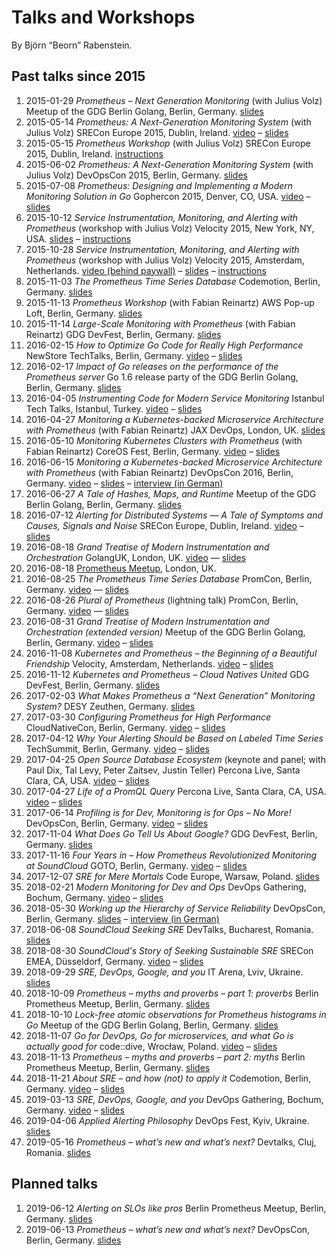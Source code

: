 # Talks and Workshops

By Björn “Beorn” Rabenstein.

## Past talks since 2015

1. 2015-01-29 _Prometheus – Next Generation Monitoring_ (with Julius Volz)
   Meetup of the GDG Berlin Golang, Berlin,
   Germany. [slides](https://docs.google.com/presentation/d/1Qhmkwed6jFOGYT0Puen9raJKvbqE5TdB7P0wen6idHM/edit?usp=sharing)
1. 2015-05-14 _Prometheus: A Next-Generation Monitoring System_ (with Julius
   Volz) SRECon Europe 2015, Dublin,
   Ireland. [video](https://www.usenix.org/conference/srecon15europe/program/presentation/rabenstein)
   –
   [slides](https://docs.google.com/presentation/d/1a4jCFoo6qfw0dy0ZTgomsDT978h2uwTJu4ZxtxD3NOw/edit?usp=sharing)
1. 2015-05-15 _Prometheus Workshop_ (with Julius Volz) SRECon Europe 2015,
   Dublin, Ireland. [instructions](https://goo.gl/AdnkCw)
1. 2015-06-02 _Prometheus: A Next-Generation Monitoring System_ (with Julius
   Volz) DevOpsCon 2015, Berlin,
   Germany. [slides](https://docs.google.com/presentation/d/1_gK4sTLiatDDCcef-yxyYu-_AJubCpRAnW-JowyW2Ac/edit?usp=sharing)
1. 2015-07-08 _Prometheus: Designing and Implementing a Modern Monitoring
   Solution in Go_ Gophercon 2015, Denver, CO,
   USA. [video](https://www.youtube.com/watch?v=1V7eJ0jN8-E) –
   [slides](https://docs.google.com/presentation/d/1a9Cdh1a_sXTPpvpxZ6VecYbhkTecm2w6L8RTd--jvWU/edit?usp=sharing)
1. 2015-10-12 _Service Instrumentation, Monitoring, and Alerting with
   Prometheus_ (workshop with Julius Volz) Velocity 2015, New York, NY,
   USA. [slides](https://docs.google.com/presentation/d/1NtE1ILYNkpWUaVxbeW9Kil3yMhjblkSnwDPXjnLq9Aw/edit?usp=sharing)
   – [instructions](https://github.com/juliusv/prometheus_workshop)
1. 2015-10-28 _Service Instrumentation, Monitoring, and Alerting with
   Prometheus_ (workshop with Julius Volz) Velocity 2015, Amsterdam,
   Netherlands. [video (behind paywall)](https://player.oreilly.com/videos/9781491928042)
   –
   [slides](https://docs.google.com/presentation/d/1NtE1ILYNkpWUaVxbeW9Kil3yMhjblkSnwDPXjnLq9Aw/edit?usp=sharing)
   – [instructions](https://github.com/juliusv/prometheus_workshop)
1. 2015-11-03 _The Prometheus Time Series Database_ Codemotion, Berlin,
   Germany. [slides](https://docs.google.com/presentation/d/1orKYrHEld9U81eT8p7VXaIJCvVX_2TbWt4neXeWFgU0/edit?usp=sharing)
1. 2015-11-13 _Prometheus Workshop_ (with Fabian Reinartz) AWS Pop-up Loft,
   Berlin, Germany. [slides](https://docs.google.com/presentation/d/1K9Q1QMV7X38O6a0JgXOB41skKet3Fw_-p9BcUBtG0Pc/edit?usp=sharing)
1. 2015-11-14 _Large-Scale Monitoring with Prometheus_ (with Fabian Reinartz)
   GDG DevFest, Berlin,
   Germany. [slides](https://docs.google.com/presentation/d/1Hkvi-nJXOmk9L377ZW8c_-QaxwbX43iXFe5VaOPP5sc/edit?usp=sharing)
1. 2016-02-15 _How to Optimize Go Code for Really High Performance_ NewStore
   TechTalks, Berlin,
   Germany. [video](https://www.youtube.com/watch?v=ZuQcbqYK0BY) –
   [slides](https://docs.google.com/presentation/d/1w1Wl7pchTIOruVGaTk80qOw-V7FgTU8uvDZRRuT5HFc/edit?usp=sharing)
1. 2016-02-17 _Impact of Go releases on the performance of the Prometheus
   server_ Go 1.6 release party of the GDG Berlin Golang, Berlin,
   Germany. [slides](https://docs.google.com/presentation/d/1t92LhhdcHEfeW-AVnFJ75sNH6F0N7Vua3lhAEscEKwE/edit?usp=sharing)
1. 2016-04-05 _Instrumenting Code for Modern Service Monitoring_ Istanbul Tech
   Talks, Istanbul, Turkey. [video](https://www.youtube.com/watch?v=ChXbplvyTqk) – [slides](https://docs.google.com/presentation/d/1fJWtrhqmPNN3ur2yN08sbmVF23VeKh_y6HKCArmRGxY/edit?usp=sharing)
1. 2016-04-27 _Monitoring a Kubernetes-backed Microservice Architecture with
   Prometheus_ (with Fabian Reinartz) JAX DevOps, London,
   UK. [slides](https://docs.google.com/presentation/d/12kdCqW0w1uNE81BXV79LTlWyBhuCzbi9yHr1zS8RUi4/edit?usp=sharing)
1. 2016-05-10 _Monitoring Kubernetes Clusters with Prometheus_ (with Fabian
   Reinartz) CoreOS Fest, Berlin,
   Germany. [video](https://www.youtube.com/watch?v=8bIxBtJQBzQ) – [slides](https://docs.google.com/presentation/d/1UgwbdB-cDqxBmjVQj4sSVQ5rNCL-M-F0l7Uy-hiy00Q/edit?usp=sharing)
1. 2016-06-15 _Monitoring a Kubernetes-backed Microservice Architecture with
   Prometheus_ (with Fabian Reinartz) DevOpsCon 2016, Berlin,
   Germany. [video](https://www.youtube.com/watch?v=HnN_HEwo3VY) – [slides](https://docs.google.com/presentation/d/1D-enDvx66pV0uHP2_5ey5-XSu9mZqVym3MukHz-Q8J8/edit?usp=sharing) – [interview (in German)](https://jaxenter.de/microservices-interview-soundcloud-43191)
1. 2016-06-27 _A Tale of Hashes, Maps, and Runtime_ Meetup of the GDG Berlin
   Golang, Berlin,
   Germany. [slides](https://docs.google.com/presentation/d/18dO-WJr_Qns-dAa6fqBhkCJV49s9MaflNWUPpeXAfDc/edit?usp=sharing)
1. 2016-07-12 _Alerting for Distributed Systems — A Tale of Symptoms and
   Causes, Signals and Noise_ SRECon Europe, Dublin,
   Ireland. [video](https://www.usenix.org/conference/srecon16europe/program/presentation/rabenstein) – [slides](https://docs.google.com/presentation/d/1l7YFQ_Cn21ex-xO6PvcyzfaeN7OoayonBRt3-u_17so/edit?usp=sharing)
1. 2016-08-18 _Grand Treatise of Modern Instrumentation and Orchestration_
   GolangUK, London, UK. [video](https://www.youtube.com/watch?v=HkEZ1LJ7kzQ&list=PLDWZ5uzn69eyh791ZTkEA9OaTxVpGY8_g) — [slides](https://docs.google.com/presentation/d/16VlcUg9vtAWmWQm9_4-b848jqqzPNKBLNMrW7Sc10Tg/edit?usp=sharing)
1. 2016-08-18 [Prometheus Meetup](http://www.meetup.com/Prometheus-London/events/232832512/), London, UK.
1. 2016-08-25 _The Prometheus Time Series Database_ PromCon, Berlin,
   Germany. [video](https://www.youtube.com/watch?v=HbnGSNEjhUc) — [slides](https://docs.google.com/presentation/d/1wWypnHI-GIZPO7xkk3ibEoG3gH1M_lUmCWIckxgajt0/edit?usp=sharing)
1. 2016-08-26 _Plural of Prometheus_ (lightning talk) PromCon, Berlin,
   Germany. [video](https://www.youtube.com/watch?v=B_CDeYrqxjQ) — [slides](https://docs.google.com/presentation/d/1D7BogOIa76-DgQMoyxpuPEgC3ojPdSnbu8K_cSPMjQo/edit?usp=sharing)
1. 2016-08-31 _Grand Treatise of Modern Instrumentation and Orchestration
   (extended version)_ Meetup of the GDG Berlin Golang, Berlin,
   Germany. [video](https://youtu.be/OwObdHKN-W0?t=5441) – [slides](https://docs.google.com/presentation/d/16VlcUg9vtAWmWQm9_4-b848jqqzPNKBLNMrW7Sc10Tg/edit?usp=sharing)
1. 2016-11-08 _Kubernetes and Prometheus – the Beginning of a Beautiful
   Friendship_ Velocity, Amsterdam, Netherlands. [video](https://www.oreilly.com/learning/kubernetes-and-prometheus-the-beginning-of-a-beautiful-friendship) – [slides](https://docs.google.com/presentation/d/19A6-qAyZXtArHklsYgF4dwBSV1gq7rYER5CxPrf8bXs/edit?usp=sharing)
1. 2016-11-12 _Kubernetes and Prometheus – Cloud Natives United_ GDG DevFest, Berlin, Germany. [slides](https://docs.google.com/presentation/d/1isjJ41sDJzEBbFCtFlWoqmHWx-YI3sxqb4CGQ3Tjy4Q/edit?usp=sharing)
1. 2017-02-03 _What Makes Prometheus a “Next Generation” Monitoring System?_ DESY Zeuthen, Germany. [slides](https://docs.google.com/presentation/d/1f2PNUi3vZnP_LiOAqzqWy0SSgC5xGgIHm9OB_Qsr1qE/edit?usp=sharing)
1. 2017-03-30 _Configuring Prometheus for High Performance_ CloudNativeCon, Berlin, Germany. [video](https://www.youtube.com/watch?v=hPC60ldCGm8) – [slides](https://docs.google.com/presentation/d/1AUgFJ_vadaO32pHOIId137eScJ5kmN3YFIhs9KwipCg/edit?usp=sharing)
1. 2017-04-12 _Why Your Alerting Should be Based on Labeled Time Series_ TechSummit, Berlin, Germany. [video](https://youtu.be/-oupSWjLmRc) – [slides](https://docs.google.com/presentation/d/1n9YwvRWPGBgIqHfmBKlJBw0hgCiiS187_aukKKpGbUA/edit?usp=sharing)
1. 2017-04-25 _Open Source Database Ecosystem_ (keynote and panel; with Paul Dix, Tal Levy, Peter Zaitsev, Justin Teller) Percona Live, Santa Clara, CA, USA. [video](https://youtu.be/7-vlmsWtGHc?t=1119) – [slides](https://docs.google.com/presentation/d/1wLw-6I7JPsbk_fJe6llsBgOyjknu29q9k4L-qldzcRY/edit?usp=sharing)
1. 2017-04-27 _Life of a PromQL Query_ Percona Live, Santa Clara, CA, USA. [video](https://www.youtube.com/watch?v=evPYwNzoltU) – [slides](https://docs.google.com/presentation/d/1fbgFkT6Zpe35vRF1Otnsur0DNOfyBujT_qWGDsWNWa4/edit?usp=sharing)
1. 2017-06-14 _Profiling is for Dev, Monitoring is for Ops – No More!_ DevOpsCon, Berlin, Germany. [video](https://www.youtube.com/watch?v=JcOfGQPSW6E) – [slides](https://docs.google.com/presentation/d/1HXpKro_vLLLmzjV48hktBoMBCudtjkUzAI5kFAhpCxo/edit?usp=sharing)
1. 2017-11-04 _What Does Go Tell Us About Google?_ GDG DevFest, Berlin, Germany. [slides](https://docs.google.com/presentation/d/1LYH4epujIfOIkiyS7AA2EzSY9tNeDcGdiAOfVKH-qRo/edit?usp=sharing)
1. 2017-11-16 _Four Years in – How Prometheus Revolutionized Monitoring at SoundCloud_ GOTO, Berlin, Germany. [video](https://www.youtube.com/watch?v=hhZrOHKIxLw) – [slides](https://docs.google.com/presentation/d/1hXnLK7hLi88c-uISpZAYDvhcynq9WEVJxWOBZTnLe5g/edit?usp=sharing)
1. 2017-12-07 _SRE for Mere Mortals_ Code Europe, Warsaw, Poland. [slides](https://docs.google.com/presentation/d/1tSCxZsnXsuYnG7yvunpKZDS7epjWSBEe16iU3ElMu6k/edit?usp=sharing)
1. 2018-02-21 _Modern Monitoring for Dev and Ops_ DevOps Gathering, Bochum, Germany. [video](https://www.youtube.com/watch?v=wHa_jb4NcuA) – [slides](https://docs.google.com/presentation/d/1zncbrCQRyqFmc0rNfJwc9jfLd0jaApvEUMD-JBC3lEY/edit?usp=sharing)
1. 2018-05-30 _Working up the Hierarchy of Service Reliability_ DevOpsCon, Berlin, Germany. [slides](https://docs.google.com/presentation/d/1AN343D8CJoZDY6tzNfqVz_JT7Hl0Nl5B9m2mKXRMN7Q/edit?usp=sharing) – [interview (in German)](https://jaxenter.de/site-reliability-engineering-interview-78032)
1. 2018-06-08 _SoundCloud Seeking SRE_ DevTalks, Bucharest, Romania. [slides](https://docs.google.com/presentation/d/1Zsv1WPBh0Wd-4A3LzpXNftQISEoiL73WR6WoL1JZLcI/edit?usp=sharing)
1. 2018-08-30 _SoundCloud's Story of Seeking Sustainable SRE_ SRECon EMEA, Düsseldorf, Germany. [video](https://www.usenix.org/conference/srecon18europe/presentation/rabenstein) – [slides](https://docs.google.com/presentation/d/1F4_OSkmMc5qdhNlzKZzWHH41adH14xo6jD0RcLHm8as/edit?usp=sharing)
1. 2018-09-29 _SRE, DevOps, Google, and you_ IT Arena, Lviv, Ukraine. [slides](https://docs.google.com/presentation/d/1g6zYQ3GU20c0YqzN5TTSzPSM3ysBYUKR5lXitvZY9SA/edit?usp=sharing)
1. 2018-10-09 _Prometheus – myths and proverbs – part 1: proverbs_ Berlin Prometheus Meetup, Berlin, Germany. [slides](https://docs.google.com/presentation/d/132VaYPCf8-nGC7tdGoVLgj_ZhxkK29sMnC4mZG5bQj0/edit?usp=sharing)
1. 2018-10-10 _Lock-free atomic observations for Prometheus histograms in Go_ Meetup of the GDG Berlin Golang, Berlin, Germany. [slides](https://docs.google.com/presentation/d/1rIkb2srr0pah4FuT9AcjqIkUlz1Mh89vkPpTF-S4y2s/edit?usp=sharing)
1. 2018-11-07 _Go for DevOps, Go for microservices, and what Go is actually good for_ code::dive, Wrocław, Poland. [video](https://www.youtube.com/watch?v=mUfiZ4f9-uw) – [slides](https://docs.google.com/presentation/d/1BVakvlMObxIEd0186JTiLDTbMHoVyFXnM6_XW6Y3Ed8/edit?usp=sharing)
1. 2018-11-13 _Prometheus – myths and proverbs – part 2: myths_ Berlin Prometheus Meetup, Berlin, Germany. [slides](https://docs.google.com/presentation/d/1cpM-BM7Le6Ggq6tYtyAzhYUoxW4-QE2HnVURiirfEBg/edit?usp=sharing)
1. 2018-11-21 _About SRE – and how (not) to apply it_ Codemotion, Berlin, Germany. [video](https://www.youtube.com/watch?v=vF6ajM3P_wM) – [slides](https://docs.google.com/presentation/d/12NYJw3cLJaGnr87c4z3zO8XAxqteiXOtCqS8QyGr1Mc/edit?usp=sharing)
1. 2019-03-13 _SRE, DevOps, Google, and you_ DevOps Gathering, Bochum, Germany. [video](https://www.youtube.com/watch?v=q_6Ln8VR96c) – [slides](https://docs.google.com/presentation/d/1cf9mMSFXQdGff22tj1M0Pi7LOnxOCtsp6sVIitcStnE/edit?usp=sharing)
1. 2019-04-06 _Applied Alerting Philosophy_ DevOps Fest, Kyiv, Ukraine. [slides](https://docs.google.com/presentation/d/1JNSY4rohwG4REocNCXSg2njj4xSt2iZw81etJN3_uCE/edit?usp=sharing)
1. 2019-05-16 _Prometheus – what’s new and what’s next?_ Devtalks, Cluj, Romania. [slides](https://docs.google.com/presentation/d/1fre0-82s52tjGW2unA22kIuhAmTB0Y4lySvI9cD7IGU/edit?usp=sharing)

## Planned talks

1. 2019-06-12 _Alerting on SLOs like pros_ Berlin Prometheus Meetup, Berlin, Germany. [slides](https://docs.google.com/presentation/d/17C8U5n15g1OpWy4OO07TqEhlFm66KokIz_LPNAjz4Vg/edit?usp=sharing)
1. 2019-06-13 _Prometheus – what’s new and what’s next?_ DevOpsCon, Berlin, Germany. [slides](https://docs.google.com/presentation/d/1vePVbI-Bgp8D9YsA389rftPgehzA-Zfqbv4UgRy9MN8/edit?usp=sharing)
